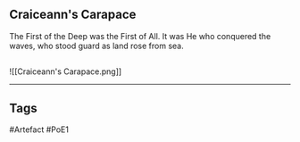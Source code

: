 ## Craiceann's Carapace
The First of the Deep was the First of All. It was He who conquered the waves,
who stood guard as land rose from sea.
##
![[Craiceann's Carapace.png]]

---
## Tags
#Artefact
#PoE1